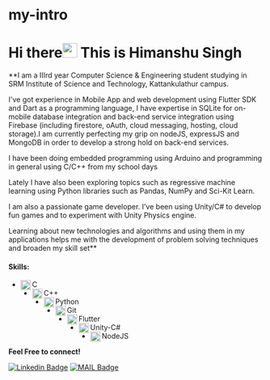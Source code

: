 # my-intro
# Hi there<img src="https://github.com/iamshubhamg/iamshubhamg/blob/master/Assests/Hi.gif" width="29px"> This is Himanshu Singh

**I am a IIIrd year Computer Science & Engineering student studying in SRM Institute of Science and Technology, Kattankulathur campus.

I've got experience in Mobile App and web development using Flutter SDK and Dart as a programming language, I have expertise in SQLite for on-mobile database integration and back-end service integration using Firebase (including firestore, oAuth, cloud messaging, hosting, cloud storage).I am currently perfecting my grip on nodeJS, expressJS and MongoDB in order to develop a strong hold on back-end services.

I have been doing embedded programming using Arduino and programming in general using C/C++ from my school days

Lately I have also been exploring topics such as regressive machine learning using Python libraries such as Pandas, NumPy and Sci-Kit Learn.

I am also a passionate game developer. I’ve been using Unity/C# to develop fun games and to experiment with Unity Physics engine.

Learning about new technologies and algorithms and using them in my applications helps me with the development of problem solving techniques and broaden my skill set**

#### Skills:
 * <img align="left" alt="C" width="20px" src="https://cdn.iconscout.com/icon/free/png-64/c-programming-569564.png" /> C 
 * <img align="left" alt="C++" width="20px" src="https://sdtimes.com/wp-content/uploads/2018/03/cpppp.png" /> C++
 * <img align="left" alt="Python" width="20px" src="https://cdn.iconscout.com/icon/free/png-64/python-14-569257.png" /> Python
 * <img align="left" alt="Git" width="20px" src="https://cdn.iconscout.com/icon/free/png-64/social-226-96741.png" /> Git
 * <img align="left" alt="Flutter" width="20px" src="https://cdn.iconscout.com/icon/free/png-128/flutter-2752187-2285004.png" /> Flutter
 * <img align="left" alt="Unity" width="20px" src="https://cdn.iconscout.com/icon/free/png-128/unity-2749374-2284764.png" /> Unity-C#
 * <img align="left" alt="Node" width="20px" src="https://cdn.iconscout.com/icon/free/png-128/node-2336954-1982835.png" /> NodeJS
 
 **Feel Free to connect!**


[![Linkedin Badge](https://img.shields.io/badge/-LinkedIn-blue?style=flat-square&logo=Linkedin&logoColor=white&link=https://www.linkedin.com/in/himanshu-singh-36bb721a2/)](https://www.linkedin.com/in/himanshu-singh-36bb721a2/)
[![MAIL Badge](https://img.shields.io/badge/-Gmail-c14438?style=flat-square&logo=Gmail&logoColor=white&link=mailto:himanshusingh335)](mailto:himanshusingh335@gmail.com)

